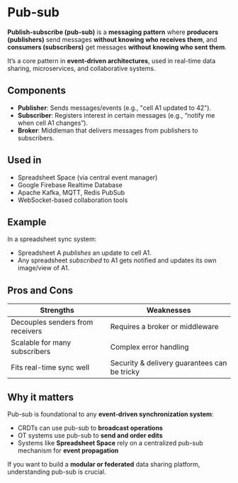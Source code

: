 # Pub-sub

**Publish-subscribe (pub-sub)** is a **messaging pattern** where **producers (publishers)** send messages **without knowing who receives them**, and **consumers (subscribers)** get messages **without knowing who sent them**.

It’s a core pattern in **event-driven architectures**, used in real-time data sharing, microservices, and collaborative systems.

## Components

* **Publisher**: Sends messages/events (e.g., "cell A1 updated to 42").
* **Subscriber**: Registers interest in certain messages (e.g., “notify me when cell A1 changes”).
* **Broker**: Middleman that delivers messages from publishers to subscribers.

## Used in

* Spreadsheet Space (via central event manager)
* Google Firebase Realtime Database
* Apache Kafka, MQTT, Redis PubSub
* WebSocket-based collaboration tools

## Example

In a spreadsheet sync system:

* Spreadsheet A *publishes* an update to cell A1.
* Any spreadsheet *subscribed* to A1 gets notified and updates its own image/view of A1.

## Pros and Cons

| Strengths                        | Weaknesses                                   |
| -------------------------------- | -------------------------------------------- |
| Decouples senders from receivers | Requires a broker or middleware              |
| Scalable for many subscribers    | Complex error handling                       |
| Fits real-time sync well         | Security & delivery guarantees can be tricky |

## Why it matters

Pub-sub is foundational to any **event-driven synchronization system**:

* CRDTs can use pub-sub to **broadcast operations**
* OT systems use pub-sub to **send and order edits**
* Systems like **Spreadsheet Space** rely on a centralized pub-sub mechanism for **event propagation**

If you want to build a **modular or federated** data sharing platform, understanding pub-sub is crucial.
